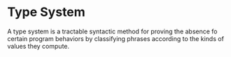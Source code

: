 # Type System
A type system is a tractable syntactic method for proving the absence fo certain program behaviors by classifying phrases according to the kinds of values they compute.

